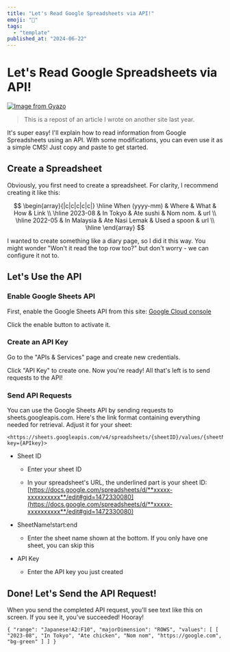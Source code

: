 ```yaml
---
title: "Let's Read Google Spreadsheets via API!"
emoji: "🤖"
tags:
  - "template"
published_at: "2024-06-22"
---
```


# Let's Read Google Spreadsheets via API!

[![Image from Gyazo](https://i.gyazo.com/6a095cc268da576355197126bde0b519.png)](https://gyazo.com/6a095cc268da576355197126bde0b519)

> This is a repost of an article I wrote on another site last year.

It's super easy! I'll explain how to read information from Google Spreadsheets using an API.
With some modifications, you can even use it as a simple CMS! Just copy and paste to get started.

## Create a Spreadsheet
Obviously, you first need to create a spreadsheet. For clarity, I recommend creating it like this:

$$
\begin{array}{|c|c|c|c|c|} \hline
When (yyyy-mm) & Where & What & How & Link \\ \hline
2023-08 & In Tokyo & Ate sushi & Nom nom. & url \\ \hline
2022-05 & In Malaysia & Ate Nasi Lemak & Used a spoon & url \\ \hline
\end{array}
$$

I wanted to create something like a diary page, so I did it this way. You might wonder "Won't it read the top row too?" but don't worry - we can configure it not to.

## Let's Use the API
### Enable Google Sheets API
First, enable the Google Sheets API from this site:
[Google Cloud console](https://console.cloud.google.com/apis/library/sheets.googleapis.com)

Click the enable button to activate it.

### Create an API Key
Go to the "APIs & Services" page and create new credentials.

Click "API Key" to create one. Now you're ready! All that's left is to send requests to the API!

### Send API Requests
You can use the Google Sheets API by sending requests to sheets.googleapis.com.
Here's the link format containing everything needed for retrieval. Adjust it for your sheet:

```
<https://sheets.googleapis.com/v4/spreadsheets/{sheetID}/values/{sheetName!start:end}/?key={APIkey}>
```

* Sheet ID

    * Enter your sheet ID

    * In your spreadsheet's URL, the underlined part is your sheet ID: [https://docs.google.com/spreadsheets/d/**xxxxx-xxxxxxxxxx**/edit#gid=1472330080](https://docs.google.com/spreadsheets/d/**xxxxx-xxxxxxxxxx**/edit#gid=1472330080)

* SheetName!start:end

    * Enter the sheet name shown at the bottom. If you only have one sheet, you can skip this

* API Key

    * Enter the API key you just created

## Done! Let's Send the API Request!
When you send the completed API request, you'll see text like this on screen. If you see it, you've succeeded! Hooray!

```
{ "range": "Japanese!A2:F10", "majorDimension": "ROWS", "values": [ [ "2023-08", "In Tokyo", "Ate chicken", "Nom nom", "https://google.com", "bg-green" ] ] }
```
